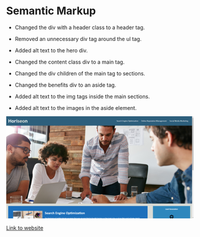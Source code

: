 # Semantic Markup

* Changed the div with a header class to a header tag.

* Removed an unnecessary div tag around the ul tag.

* Added alt text to the hero div.

* Changed the content class div to a main tag.

* Changed the div children of the main tag to sections.

* Changed the benefits div to an aside tag.

* Added alt text to the img tags inside the main sections.

* Added alt text to the images in the aside element.

![website example](./Assets/Images/Website_Example.png)

[Link to website](./index.html)